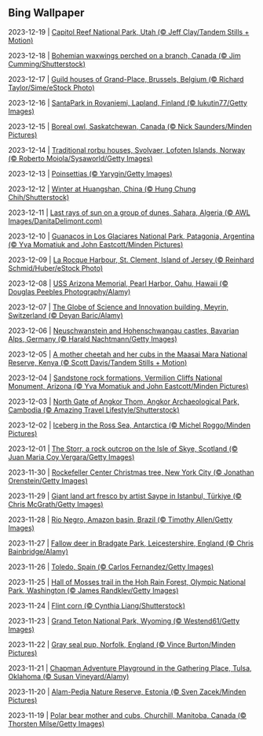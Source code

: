 ## Bing Wallpaper
2023-12-19 | [Capitol Reef National Park, Utah (© Jeff Clay/Tandem Stills + Motion)](./wallpaper/2023-12-19.jpg) 

2023-12-18 | [Bohemian waxwings perched on a branch, Canada (© Jim Cumming/Shutterstock)](./wallpaper/2023-12-18.jpg) 

2023-12-17 | [Guild houses of Grand-Place, Brussels, Belgium (© Richard Taylor/Sime/eStock Photo)](./wallpaper/2023-12-17.jpg) 

2023-12-16 | [SantaPark in Rovaniemi, Lapland, Finland (© lukutin77/Getty Images)](./wallpaper/2023-12-16.jpg) 

2023-12-15 | [Boreal owl, Saskatchewan, Canada (© Nick Saunders/Minden Pictures)](./wallpaper/2023-12-15.jpg) 

2023-12-14 | [Traditional rorbu houses, Svolvaer, Lofoten Islands, Norway (© Roberto Moiola/Sysaworld/Getty Images)](./wallpaper/2023-12-14.jpg) 

2023-12-13 | [Poinsettias (© Yarygin/Getty Images)](./wallpaper/2023-12-13.jpg) 

2023-12-12 | [Winter at Huangshan, China (© Hung Chung Chih/Shutterstock)](./wallpaper/2023-12-12.jpg) 

2023-12-11 | [Last rays of sun on a group of dunes, Sahara, Algeria (© AWL Images/DanitaDelimont.com)](./wallpaper/2023-12-11.jpg) 

2023-12-10 | [Guanacos in Los Glaciares National Park, Patagonia, Argentina (© Yva Momatiuk and John Eastcott/Minden Pictures)](./wallpaper/2023-12-10.jpg) 

2023-12-09 | [La Rocque Harbour, St. Clement, Island of Jersey (© Reinhard Schmid/Huber/eStock Photo)](./wallpaper/2023-12-09.jpg) 

2023-12-08 | [USS Arizona Memorial, Pearl Harbor, Oahu, Hawaii (© Douglas Peebles Photography/Alamy)](./wallpaper/2023-12-08.jpg) 

2023-12-07 | [The Globe of Science and Innovation building, Meyrin, Switzerland (© Deyan Baric/Alamy)](./wallpaper/2023-12-07.jpg) 

2023-12-06 | [Neuschwanstein and Hohenschwangau castles, Bavarian Alps, Germany (© Harald Nachtmann/Getty Images)](./wallpaper/2023-12-06.jpg) 

2023-12-05 | [A mother cheetah and her cubs in the Maasai Mara National Reserve, Kenya (© Scott Davis/Tandem Stills + Motion)](./wallpaper/2023-12-05.jpg) 

2023-12-04 | [Sandstone rock formations, Vermilion Cliffs National Monument, Arizona (© Yva Momatiuk and John Eastcott/Minden Pictures)](./wallpaper/2023-12-04.jpg) 

2023-12-03 | [North Gate of Angkor Thom, Angkor Archaeological Park, Cambodia (© Amazing Travel Lifestyle/Shutterstock)](./wallpaper/2023-12-03.jpg) 

2023-12-02 | [Iceberg in the Ross Sea, Antarctica (© Michel Roggo/Minden Pictures)](./wallpaper/2023-12-02.jpg) 

2023-12-01 | [The Storr, a rock outcrop on the Isle of Skye, Scotland (© Juan Maria Coy Vergara/Getty Images)](./wallpaper/2023-12-01.jpg) 

2023-11-30 | [Rockefeller Center Christmas tree, New York City (© Jonathan Orenstein/Getty Images)](./wallpaper/2023-11-30.jpg) 

2023-11-29 | [Giant land art fresco by artist Saype in Istanbul, Türkiye (© Chris McGrath/Getty Images)](./wallpaper/2023-11-29.jpg) 

2023-11-28 | [Río Negro, Amazon basin, Brazil (© Timothy Allen/Getty Images)](./wallpaper/2023-11-28.jpg) 

2023-11-27 | [Fallow deer in Bradgate Park, Leicestershire, England (© Chris Bainbridge/Alamy)](./wallpaper/2023-11-27.jpg) 

2023-11-26 | [Toledo, Spain (© Carlos Fernandez/Getty Images)](./wallpaper/2023-11-26.jpg) 

2023-11-25 | [Hall of Mosses trail in the Hoh Rain Forest, Olympic National Park, Washington (© James Randklev/Getty Images)](./wallpaper/2023-11-25.jpg) 

2023-11-24 | [Flint corn (© Cynthia Liang/Shutterstock)](./wallpaper/2023-11-24.jpg) 

2023-11-23 | [Grand Teton National Park, Wyoming (© Westend61/Getty Images)](./wallpaper/2023-11-23.jpg) 

2023-11-22 | [Gray seal pup, Norfolk, England (© Vince Burton/Minden Pictures)](./wallpaper/2023-11-22.jpg) 

2023-11-21 | [Chapman Adventure Playground in the Gathering Place, Tulsa, Oklahoma (© Susan Vineyard/Alamy)](./wallpaper/2023-11-21.jpg) 

2023-11-20 | [Alam-Pedja Nature Reserve, Estonia (© Sven Zacek/Minden Pictures)](./wallpaper/2023-11-20.jpg) 

2023-11-19 | [Polar bear mother and cubs, Churchill, Manitoba, Canada (© Thorsten Milse/Getty Images)](./wallpaper/2023-11-19.jpg) 

